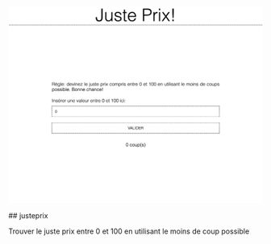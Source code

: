 <p align="center">
<img src="screenshot.webp" />
</p>
## justeprix

Trouver le juste prix entre 0 et 100 en utilisant le moins de coup possible
